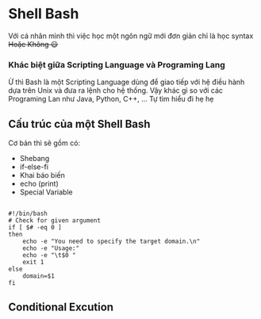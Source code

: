# Shell Bash
Với cá nhân mình thì việc học một ngôn ngữ mới đơn giản chỉ là học syntax ~~Hoặc Không 😃~~
### Khác biệt giữa Scripting Language và Programing Lang
Ừ thì Bash là một Scripting Language dùng để giao tiếp với hệ điều hành dựa trên Unix và đưa ra lệnh cho hệ thống. Vậy khác gì so với các Programing Lan như Java, Python, C++, ...
Tự tìm hiểu đi hẹ hẹ
## Cấu trúc của một Shell Bash
Cơ bản thì sẽ gồm có:
- Shebang
- if-else-fi
- Khai báo biến
- echo (print)
- Special Variable

<code> 
#!/bin/bash
# Check for given argument
if [ $# -eq 0 ]
then
	echo -e "You need to specify the target domain.\n"
	echo -e "Usage:"
	echo -e "\t$0 <domain>"
	exit 1
else
	domain=$1
fi 
</code>

## Conditional Excution



